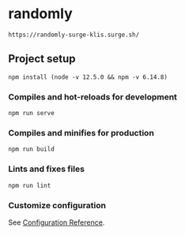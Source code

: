 # randomly
```
https://randomly-surge-klis.surge.sh/
```
## Project setup
```
npm install (node -v 12.5.0 && npm -v 6.14.8)
```

### Compiles and hot-reloads for development
```
npm run serve
```

### Compiles and minifies for production
```
npm run build
```

### Lints and fixes files
```
npm run lint
```

### Customize configuration
See [Configuration Reference](https://cli.vuejs.org/config/).

